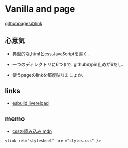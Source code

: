 # Vanilla and page

[githubpagesのlink](https://nasudaai.github.io/vanilla-and-page/)

## 心意気
- 典型的な,htmlとcss,JavaScriptを書く.

- 一つのディレクトリに6つまで.
githubのpin止めが6だし.

- 使うpageのlinkを都度貼りましょか.
## links

- [esbuild livereload](https://esbuild.github.io/api/#live-reload)

## memo

- [cssの読み込み mdn](https://developer.mozilla.org/ja/docs/Learn_web_development/Core/Styling_basics/Getting_started)

`<link rel="stylesheet" href="styles.css" />
`

